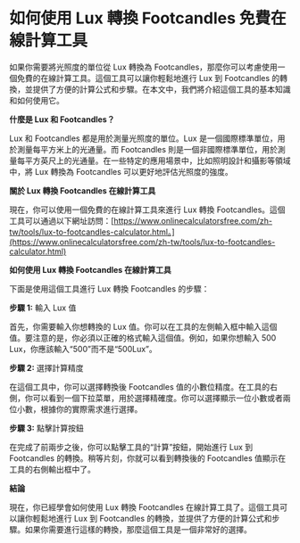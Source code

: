 如何使用 Lux 轉換 Footcandles 免費在線計算工具
================================

如果你需要將光照度的單位從 Lux 轉換為 Footcandles，那麼你可以考慮使用一個免費的在線計算工具。這個工具可以讓你輕鬆地進行 Lux 到 Footcandles 的轉換，並提供了方便的計算公式和步驟。在本文中，我們將介紹這個工具的基本知識和如何使用它。

**什麼是 Lux 和 Footcandles？**

Lux 和 Footcandles 都是用於測量光照度的單位。Lux 是一個國際標準單位，用於測量每平方米上的光通量。而 Footcandles 則是一個非國際標準單位，用於測量每平方英尺上的光通量。在一些特定的應用場景中，比如照明設計和攝影等領域中，將 Lux 轉換為 Footcandles 可以更好地評估光照度的強度。

**關於 Lux 轉換 Footcandles 在線計算工具**

現在，你可以使用一個免費的在線計算工具來進行 Lux 轉換 Footcandles。這個工具可以通過以下網址訪問：[https://www.onlinecalculatorsfree.com/zh-tw/tools/lux-to-footcandles-calculator.html。](https://www.onlinecalculatorsfree.com/zh-tw/tools/lux-to-footcandles-calculator.html)

**如何使用 Lux 轉換 Footcandles 在線計算工具**

下面是使用這個工具進行 Lux 轉換 Footcandles 的步驟：

**步驟 1:** 輸入 Lux 值

首先，你需要輸入你想轉換的 Lux 值。你可以在工具的左側輸入框中輸入這個值。要注意的是，你必須以正確的格式輸入這個值。例如，如果你想輸入 500 Lux，你應該輸入“500”而不是“500Lux”。

**步驟 2:** 選擇計算精度

在這個工具中，你可以選擇轉換後 Footcandles 值的小數位精度。在工具的右側，你可以看到一個下拉菜單，用於選擇精確度。你可以選擇顯示一位小數或者兩位小數，根據你的實際需求進行選擇。

**步驟 3:** 點擊計算按鈕

在完成了前兩步之後，你可以點擊工具的“計算”按鈕，開始進行 Lux 到 Footcandles 的轉換。稍等片刻，你就可以看到轉換後的 Footcandles 值顯示在工具的右側輸出框中了。

**結論**

現在，你已經學會如何使用 Lux 轉換 Footcandles 在線計算工具了。這個工具可以讓你輕鬆地進行 Lux 到 Footcandles 的轉換，並提供了方便的計算公式和步驟。如果你需要進行這樣的轉換，那麼這個工具是一個非常好的選擇。